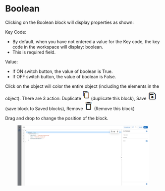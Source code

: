 # Boolean

Clicking on the Boolean block will display properties as shown:

Key Code:&#x20;

* By default, when you have not entered a value for the Key code, the key code in the workspace will display: boolean. &#x20;
* This is required field.

Value:

* If ON switch button, the value of boolean is True.
* If OFF switch button, the value of boolean is False.

Click on the object will color the entire object (including the elements in the object). There are 3 action: Duplicate <img src="../../../../../../../../.gitbook/assets/image (2417).png" alt="" data-size="line"> (duplicate this block), Save <img src="../../../../../../../../.gitbook/assets/image (2307).png" alt="" data-size="line"> (save block to Saved blocks), Remove <img src="../../../../../../../../.gitbook/assets/image (2249).png" alt="" data-size="line"> (Remove this block)

Drag and drop to change the position of the block.

<figure><img src="../../../../../../../../.gitbook/assets/image (3885).png" alt=""><figcaption></figcaption></figure>
